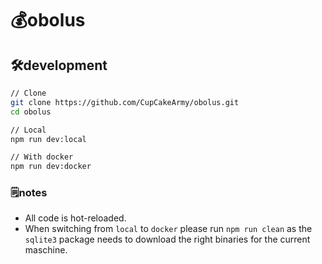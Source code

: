# 💰obolus

## 🛠development

```bash
// Clone
git clone https://github.com/CupCakeArmy/obolus.git
cd obolus

// Local
npm run dev:local

// With docker
npm run dev:docker
```

### 🗒notes

- All code is hot-reloaded.
- When switching from `local` to `docker` please run `npm run clean` as the `sqlite3` package needs to download the right binaries for the current maschine.
